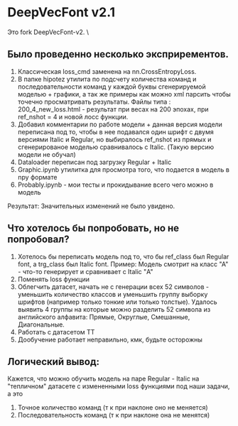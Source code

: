 # DeepVecFont v2.1

Это fork DeepVecFont-v2. \
## Было проведенно несколько эксприрементов.

1. Классическая loss_cmd заменена на nn.CrossEntropyLoss.
2. В папке hipotez утилита по подсчету количества команд и последовательности команд у каждой буквы сгенерируемой моделью + графики, а так же примеры как можно xml парсить чтобы точечно просматривать результаты. 
Файлы типа : 200_4_new_loss.html - результат при весах на 200 эпохах, при ref_nshot = 4 и новой лосс функции.
3. Добавил комментарии по работе модели + данная версия модели переписана под то, чтобы в нее подавался один шрифт с двумя версиями Italic и Regular, но выбиралось ref_nshot из прямых и сгенерированое моделью сравнивалось с Italic. (Такую версию модели не обучал)
4. Dataloader переписан под загрузку Regular + Italic 
5. Graphic.ipynb утилитка для просмотра того, что подается в модель в npy формате
6. Probably.ipynb - мои тесты и прокидывание всего чего можно в модель 

Результат: Значительных изменений не было увидено.

## Что хотелось бы попробовать, но не попробовал?
1. Хотелось бы переписать модель под то, что бы ref_class был Regular font, а trg_class был Italic font.
Пример: Модель смотрит на класс "А" - что-то генерирует и сравнивает с Italic "А"
2. Поменять loss функции  
3. Облегчить датасет, начать не с генерации всех 52 символов - уменьшить количество классов и уменьшить группу выборку шрифтов (например только тонкие или только толстые).
Удалось выявить 4 группы на которые можно разделить 52 символа из английского алфавита: Прямые, Округлые, Смешанные, Диагональные.
4. Работать с датасетом TT 
5. Дообучение работает неправильно, кмк, будьте осторожны 

## Логический вывод: 
Кажется, что можно обучить модель на паре Regular - Italic на "тепличном" датасете с измененными loss функциями под наши задачи, а это 
1. Точное количество команд (т к при наклоне оно не меняется)
2. Последовательность команд (т к при наклоне она не менятся)